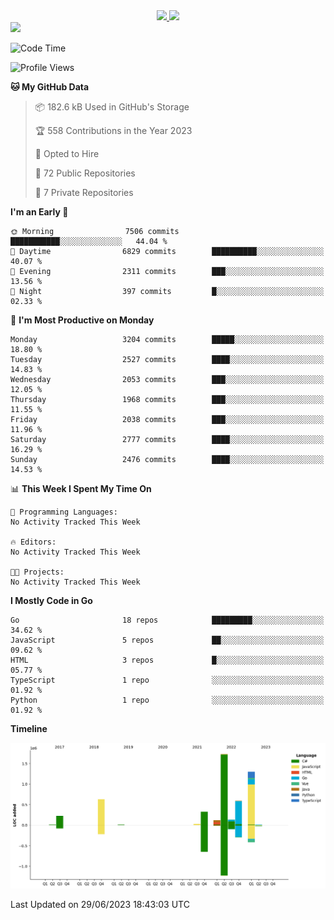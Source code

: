 <div align="center">
  <a href="https://github.com/arielsrv">
    <img height="180em" src="https://github-readme-stats.vercel.app/api?username=arielsrv&show_icons=true&theme=radical&include_all_commits=true&count_private=true"/>
    <img height="180em" src="https://github-readme-stats.vercel.app/api/top-langs/?username=arielsrv&layout=compact&langs_count=10&theme=radical"/>
 </a>
</div>

<div>
  <a href="https://www.linkedin.com/in/arielpineiro/" target="_blank">
    <img src="https://img.shields.io/badge/-LinkedIn-%230077B5?style=for-the-badge&logo=linkedin&logoColor=white" target="_blank">
  </a>
</div>

<!--START_SECTION:waka-->
![Code Time](http://img.shields.io/badge/Code%20Time-0%20secs-blue)

![Profile Views](http://img.shields.io/badge/Profile%20Views-1-blue)

**🐱 My GitHub Data** 

> 📦 182.6 kB Used in GitHub's Storage 
 > 
> 🏆 558 Contributions in the Year 2023
 > 
> 💼 Opted to Hire
 > 
> 📜 72 Public Repositories 
 > 
> 🔑 7 Private Repositories 
 > 
**I'm an Early 🐤** 

```text
🌞 Morning                7506 commits        ███████████░░░░░░░░░░░░░░   44.04 % 
🌆 Daytime                6829 commits        ██████████░░░░░░░░░░░░░░░   40.07 % 
🌃 Evening                2311 commits        ███░░░░░░░░░░░░░░░░░░░░░░   13.56 % 
🌙 Night                  397 commits         █░░░░░░░░░░░░░░░░░░░░░░░░   02.33 % 
```
📅 **I'm Most Productive on Monday** 

```text
Monday                   3204 commits        █████░░░░░░░░░░░░░░░░░░░░   18.80 % 
Tuesday                  2527 commits        ████░░░░░░░░░░░░░░░░░░░░░   14.83 % 
Wednesday                2053 commits        ███░░░░░░░░░░░░░░░░░░░░░░   12.05 % 
Thursday                 1968 commits        ███░░░░░░░░░░░░░░░░░░░░░░   11.55 % 
Friday                   2038 commits        ███░░░░░░░░░░░░░░░░░░░░░░   11.96 % 
Saturday                 2777 commits        ████░░░░░░░░░░░░░░░░░░░░░   16.29 % 
Sunday                   2476 commits        ████░░░░░░░░░░░░░░░░░░░░░   14.53 % 
```


📊 **This Week I Spent My Time On** 

```text
💬 Programming Languages: 
No Activity Tracked This Week

🔥 Editors: 
No Activity Tracked This Week

🐱‍💻 Projects: 
No Activity Tracked This Week
```

**I Mostly Code in Go** 

```text
Go                       18 repos            █████████░░░░░░░░░░░░░░░░   34.62 % 
JavaScript               5 repos             ██░░░░░░░░░░░░░░░░░░░░░░░   09.62 % 
HTML                     3 repos             █░░░░░░░░░░░░░░░░░░░░░░░░   05.77 % 
TypeScript               1 repo              ░░░░░░░░░░░░░░░░░░░░░░░░░   01.92 % 
Python                   1 repo              ░░░░░░░░░░░░░░░░░░░░░░░░░   01.92 % 
```



**Timeline**

![Lines of Code chart](https://raw.githubusercontent.com/arielsrv/arielsrv/main/assets/bar_graph.png)


 Last Updated on 29/06/2023 18:43:03 UTC
<!--END_SECTION:waka-->
